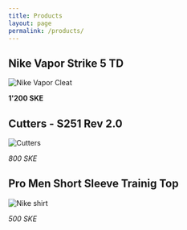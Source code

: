```yaml
---
title: Products
layout: page
permalink: /products/
---
```


## Nike Vapor Strike 5 TD

![Nike Vapor Cleat](http://images.nike.com/is/image/DotCom/PDP_HERO_M/833407_001_A_PREM/vapor-strike-5-td-mens-football-cleat.jpg)

**1'200 SKE**

## Cutters - S251 Rev 2.0
![Cutters](https://images-na.ssl-images-amazon.com/images/I/41aEND1IMQL.jpg)

_800 SKE_

## Pro Men Short Sleeve Trainig Top

![Nike shirt](http://images.nike.com/is/image/DotCom/PDP_THUMB_RETINA/703094_010/pro-mens-short-sleeve-training-top.jpg)

_500 SKE_
